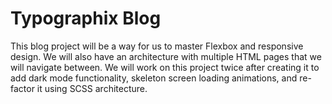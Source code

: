 # Typographix Blog

This blog project will be a way for us to master Flexbox and responsive design. We will also have an architecture with multiple HTML pages that we will navigate between. We will work on this project twice after creating it to add dark mode functionality, skeleton screen loading animations, and re-factor it using SCSS architecture. 
